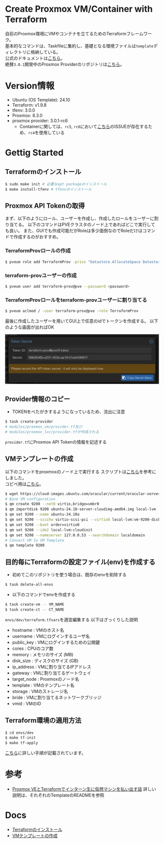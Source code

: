 # Create Proxmox VM/Container with Terraform

自前のProxmox環境にVMやコンテナを立てるためのTerraformフレームワーク。  
基本的なコマンドは、Taskfileに集約し、基礎となる環境ファイルは`template`ディレクトリに格納している。  
公式のドキュメントは[こちら](https://registry.terraform.io/providers/Telmate/proxmox/latest/docs/guides/cloud-init%2520getting%2520started)。  
絶賛`3.0.1`開発中のProxmox Providerのリポジトリは[こちら](https://github.com/Telmate/terraform-provider-proxmox)。

# Version情報

- Ubuntu (OS Template): 24.10
- Terraform: v1.9.8
- tfenv: 3.0.0
- Proxmox: 8.3.0
- proxmox provider: 3.0.1-rc6
  - Containerに関しては、`rc5`, `rc6`において[こちら](https://github.com/Telmate/terraform-provider-proxmox/issues/1172)のISSUEが存在するため、`rc4`を使用している
 
# Gettig Started

## Terraformのインストール

```sh
$ sudo make init # 必要なapt packageのインストール
$ make install-tfenv # tfenvのインストール
```

## Proxmox API Tokenの取得

まず、以下のようにロール、ユーザーを作成し、作成したロールをユーザーに割り当てる。
以下のコマンドはPVEクラスタのノード上であればどこで実行しても良い。
また、GUIでも作成可能だがRoleは多少面倒なのでRoleだけはコマンドで作成するのがおすすめ。

### TerraformProvロールの作成

```sh
$ pveum role add TerraformProv -privs "Datastore.AllocateSpace Datastore.Audit Pool.Allocate Sys.Audit Sys.Console Sys.Modify VM.Allocate VM.Audit VM.Clone VM.Config.CDROM VM.Config.Cloudinit VM.Config.CPU VM.Config.Disk VM.Config.HWType VM.Config.Memory VM.Config.Network VM.Config.Options VM.Migrate VM.Monitor VM.PowerMgmt SDN.Use"
```

### terraform-provユーザーの作成

```sh
$ pveum user add terraform-prov@pve --password <password>
```

### TerraformProvロールをterraform-provユーザーに割り当てる

```sh
$ pveum aclmod / -user terraform-prov@pve -role TerraformProv
```

最後に作成したユーザーを用いてGUI上で任意のidでトークンを作成する。
以下のような画面が出ればOK

![alt text](imgs/tf-token.png)

## Provider情報のコピー

- TOKENをべたがきするようになっているため、流出に注意

```sh
$ task create-provider
# modules/proxmox_vm/provider.tf及び
# modules/proxmox_lxc/provider.tfが作成される
```

`provider.tf`にProxmox API Tokenの情報を記述する

## VMテンプレートの作成

以下のコマンドをproxmoxのノード上で実行する
スクリプトは[こちら](https://qiita.com/ymbk990/items/bd3973d2b858eb86e334)を参考にしました。  
コピペ用は[こちら](./scripts/create-vm-template.sh)。

```bash
$ wget https://cloud-images.ubuntu.com/oracular/current/oracular-server-cloudimg-amd64.img -O ubuntu-24.10-server-cloudimg-amd64.img
# Base VM configuration
$ qm create 9200 --net0 virtio,bridge=vmbr0
$ qm importdisk 9200 ubuntu-24.10-server-cloudimg-amd64.img local-lvm
$ qm set 9200 --name ubuntu-24.10a
$ qm set 9200 --scsihw virtio-scsi-pci --virtio0 local-lvm:vm-9200-disk-0
$ qm set 9200 --boot order=virtio0
$ qm set 9200 --ide2 local-lvm:cloudinit
$ qm set 9200 --nameserver 127.0.0.53 --searchdomain localdomain
# Convert VM to VM Template
$ qm template 9200
```

## 目的毎にTerraformの設定ファイル(env)を作成する

- 初めてこのリポジトリを使う場合は、既存のenvを削除する

```sh
$ task delete-all-envs
```

- 以下のコマンドでenvを作成する

```bash
$ task create-vm -- VM_NAME
$ task create-ct -- CT_NAME
```

`envs/dev/terraform.tfvars`を適宜編集する
以下はざっくりした説明

- hostname : VMのホスト名
- username : VMにログインするユーザ名
- public_key : VMにログインするための公開鍵
- cores : CPUのコア数
- memory : メモリのサイズ (MB)
- disk_size : ディスクのサイズ (GB)
- ip_address : VMに割り当てるIPアドレス
- gateway : VMに割り当てるゲートウェイ
- target_node : Proxmoxのノード名
- template : VMのテンプレート名
- storage : VMのストレージ名
- bride : VMに割り当てるネットワークブリッジ
- vmid : VMのID

## Terraform環境の適用方法

```sh
$ cd envs/dev
$ make tf-init
$ make tf-apply
```

[こちら](./envs/example/README.md)に詳しい手順が記載されています。

# 参考

- [Proxmox VEとTerraformでインターン生に仮想マシンを払い出す話](https://qiita.com/ymbk990/items/bd3973d2b858eb86e334)
詳しい説明は、それぞれのTemplateのREADMEを参照

# Docs

- [Terraformのインストール](./docs/install_terraform.md)
- [VMテンプレートの作成](./docs/create_vm_template.md)
